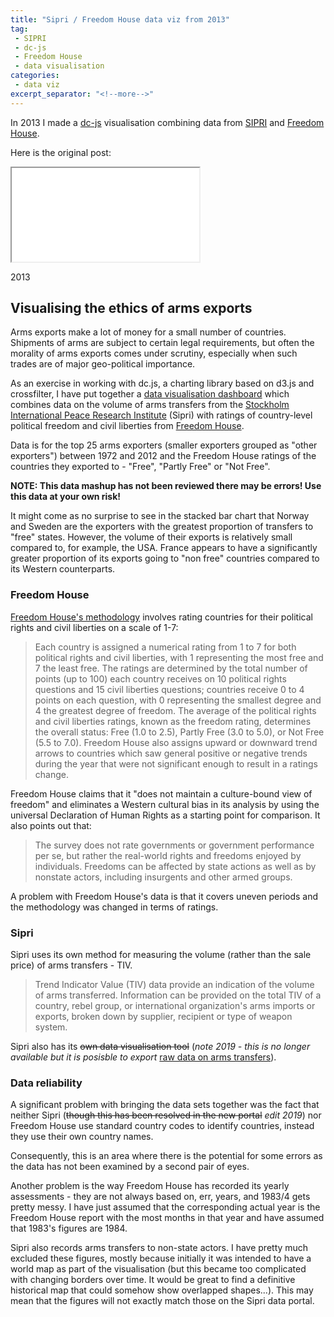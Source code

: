```yaml
---
title: "Sipri / Freedom House data viz from 2013"
tag:
 - SIPRI
 - dc-js
 - Freedom House
 - data visualisation
categories:
 - data viz
excerpt_separator: "<!--more-->"
---
```

In 2013 I made a [dc-js](http://dc-js.github.io/dc.js/) visualisation combining data from [SIPRI](https://www.sipri.org/) and [Freedom House](https://freedomhouse.org). 

Here is the original post:
<!--more-->

  
<iframe src="legacy-dataviz/index.html" onload="this.before((this.contentDocument.body||this.contentDocument).children[0]);this.remove()"></iframe>
  


2013
## Visualising the ethics of arms exports

Arms exports make a lot of money for a small number of countries. Shipments of arms are subject to certain legal requirements, but often the morality of arms exports comes under scrutiny, especially when such trades are of major geo-political importance.

As an exercise in working with dc.js, a charting library based on d3.js and crossfilter, I have put together a [data visualisation dashboard](http://textplusdata.se/dataviz-arms-transfers-and-political-freedom/?lang=en) which combines data on the volume of arms transfers from the [Stockholm International Peace Research Institute](https://www.sipri.org/research/armament-and-disarmament/arms-transfers-and-military-spending/international-arms-transfers) (Sipri) with ratings of country-level political freedom and civil liberties from [Freedom House](https://freedomhouse.org/report-types/freedom-world).

Data is for the top 25 arms exporters (smaller exporters grouped as "other exporters") between 1972 and 2012 and the Freedom House ratings of the countries they exported to - "Free", "Partly Free" or "Not Free".

**NOTE: This data mashup has not been reviewed there may be errors! Use this data at your own risk!**

It might come as no surprise to see in the stacked bar chart that Norway and Sweden are the exporters with the greatest proportion of transfers to "free" states. However, the volume of their exports is relatively small compared to, for example, the USA. France appears to have a significantly greater proportion of its exports going to "non free" countries compared to its Western counterparts.

### Freedom House

[Freedom House's methodology](https://freedomhouse.org/report/freedom-world-2013/methodology) involves rating countries for their political rights and civil liberties on a scale of 1-7:

> Each country is assigned a numerical rating from 1 to 7 for both political rights and civil liberties, with 1 representing the most free and 7 the least free. The ratings are determined by the total number of points (up to 100) each country receives on 10 political rights questions and 15 civil liberties questions; countries receive 0 to 4 points on each question, with 0 representing the smallest degree and 4 the greatest degree of freedom. The average of the political rights and civil liberties ratings, known as the freedom rating, determines the overall status:  Free (1.0 to 2.5), Partly Free (3.0 to 5.0), or Not Free (5.5 to 7.0). Freedom House also assigns upward or downward trend arrows to countries which saw general positive or negative trends during the year that were not significant enough to result in a ratings change.

Freedom House claims that it "does not maintain a culture-bound view of freedom" and eliminates a Western cultural bias in its analysis by using the universal Declaration of Human Rights as a starting point for comparison. It also points out that:

> The survey does not rate governments or government performance per se, but rather the real-world rights and freedoms enjoyed by individuals. Freedoms can be affected by state actions as well as by nonstate actors, including insurgents and other armed groups.

A problem with Freedom House's data is that it covers uneven periods and the methodology was changed in terms of ratings.

### Sipri

Sipri uses its own method for measuring the volume (rather than the sale price) of arms transfers - TIV.

> Trend Indicator Value (TIV) data provide an indication of the volume of arms transferred. Information can be provided on the total TIV of a country, rebel group, or international organization's arms imports or exports, broken down by supplier, recipient or type of weapon system.

Sipri also has its ~~own data visualisation tool~~ (*note 2019 - this is no longer available but it is posisble to export* [raw data on arms transfers](https://www.sipri.org/databases/armstransfers)).

### Data reliability

A significant problem with bringing the data sets together was the fact that neither Sipri (~~though this has been resolved in the new portal~~ *edit 2019*) nor Freedom House use standard country codes to identify countries, instead they use their own country names.

Consequently, this is an area where there is the potential for some errors as the data has not been examined by a second pair of eyes.

Another problem is the way Freedom House has recorded its yearly assessments - they are not always based on, err, years, and 1983/4 gets pretty messy. I have just assumed that the corresponding actual year is the Freedom House report with the most months in that year and have assumed that 1983's figures are 1984.

Sipri also records arms transfers to non-state actors. I have pretty much excluded these figures, mostly because initially it was intended to have a world map as part of the visualisation (but this became too complicated with changing borders over time. It would be great to find a definitive historical map that could somehow show overlapped shapes...). This may mean that the figures will not exactly match those on the Sipri data portal.

